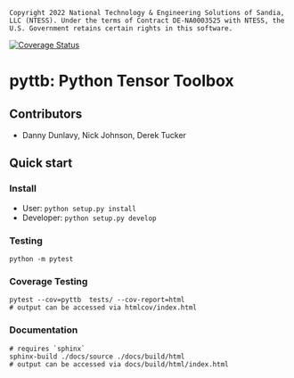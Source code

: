```
Copyright 2022 National Technology & Engineering Solutions of Sandia,
LLC (NTESS). Under the terms of Contract DE-NA0003525 with NTESS, the
U.S. Government retains certain rights in this software.
```

[![Coverage Status](https://coveralls.io/repos/github/sandialabs/pyttb/badge.svg?branch=main)](https://coveralls.io/github/sandialabs/pyttb?branch=main)

# pyttb: Python Tensor Toolbox

## Contributors
* Danny Dunlavy, Nick Johnson, Derek Tucker

## Quick start

### Install
* User: ```python setup.py install```
* Developer: ```python setup.py develop```

### Testing
```
python -m pytest
```

### Coverage Testing
```
pytest --cov=pyttb  tests/ --cov-report=html
# output can be accessed via htmlcov/index.html
```

### Documentation
```
# requires `sphinx`
sphinx-build ./docs/source ./docs/build/html
# output can be accessed via docs/build/html/index.html
```

